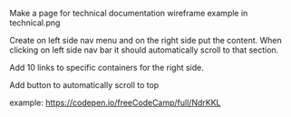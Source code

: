 Make a page for technical documentation
wireframe example in technical.png

Create on left side nav menu and on the right side put the content.
When clicking on left side nav bar it should automatically scroll to that section.

Add 10 links to specific containers for the right side.


Add button to automatically scroll to top

example: https://codepen.io/freeCodeCamp/full/NdrKKL